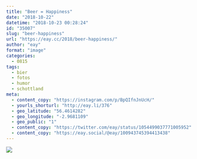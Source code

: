 ```yaml
---
title: "Beer = Happiness"
date: "2018-10-22"
datetime: "2018-10-23 00:28:24"
id: "35007"
slug: "beer-happiness"
url: "https://eay.cc/2018/beer-happiness/"
author: "eay"
format: "image"
categories:
  - 0815
tags:
  - bier
  - fotos
  - humor
  - schottland
meta:
  - content_copy: "https://instagram.com/p/BpQIfnJnUcH/"
  - yourls_shorturl: "http://eay.li/376"
  - geo_latitude: "56.4614282"
  - geo_longitude: "-2.9681109"
  - geo_public: "1"
  - content_copy: "https://twitter.com/eay/status/1054499037771005952"
  - content_copy: "https://eay.social/@eay/100943745394413438"
---
```


![](https://eay.cc/uploads/2018/happiness.jpeg)
